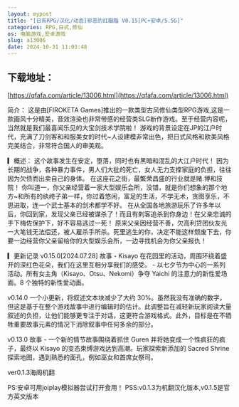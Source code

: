 ```yaml
---
layout: mypost
title: "[日系RPG/汉化/动态]邪恶的红胭脂 V0.15[PC+安卓/5.5G]"
categories: RPG,日式,修仙
os: 电脑游戏,安卓游戏
slug: a13006
date: 2024-10-31 11:03:48
---
```


## 下载地址：

[https://qfafa.com/article/13006.html](https://qfafa.com/article/13006.html)

简介：
 这是由\[FIROKETA Games\]推出的一款类型古风修仙类型RPG游戏,这是一款画风十分精美，音效渲染也非常带感的经营类SLG新作游戏。至于经营内容呢，当然就是我们最喜闻乐见的大宝剑技术学院啦！
 游戏的背景设定在JP的江户时代，充满了刀剑客和和服美女的时代~人设建模非常出色，把日式风格和欧美风格完美结合，非常符合国人的审美观。

▎概述：
 这个故事发生在安定，堕落，同时也有黑暗和混乱的大江户时代！
因为长期的战争，各种暴力事件，男人们大批的死亡，女人无力支撑家庭的负担，往往因为欠债而出卖自己的身体。
 在这座花之街，最繁荣昌盛的行业就是赌.博和技院！
 你叫道一，你父亲经营着一家大型娱乐会所，没错，就是你们想象的那个地方~和所有的纨绔子弟一样，你过着悠闲，富足的生活，不学无术，贪图享乐，不思进取，连一个武士基本的剑术都学不好。
 在从全国各地旅游玩乐了许多年以后，你回到家，发现父亲已经被谋杀了！而且有刺客追杀到你身边！在父亲忠诚的手下梅佐保护下，好不容易逃过一死！
 原来父亲因经营不善，欠高利贷团伙友光一大笔钱无法偿还，被人雇杀手所杀。死里逃生的你，决定不能这样颓废下去，你要一边经营你父亲留给你的大型娱乐会所，一边寻找机会为你父亲报仇！

▎更新记录
v0.15.0\[2024.07.28\]
故事
\- Kisayo 在花园里的活动，周围环绕着盛开的深红色花朵，我们在这里互相分享我们的感受。
\- 以七夕节为中心的一系列活动。所有女主角（Kisayo、Otsu、Nekomi）争夺 Yaichi 的注意力的新性爱场面。8 个独特的新性爱动画。

v0.14.0
一个小更新，将叙述文本块减少了大约 30%。虽然我没有准确的数字，但这是基于在整个游戏故事中进行编辑时的估计。此调整旨在减轻新玩家阅读大量叙述的负担，让他们能够更专注于对话，这更符合游戏格式。此外，目标是在不牺牲重要故事元素的情况下消除叙事中任何多余的部分。

v0.13.0
故事
\- 一个新的情节故事围绕着抓住 Guren 并将她变成一个性疯狂的疯子，最终以 Kisayo 的变态束缚游戏达到高潮。玩家探索新添加的 Sacred Shrine 探索地图，遇到熟悉的面孔，例如巫女和首席女祭司。

ver0.1.3海阁机翻

PS:安卓可用joiplay模拟器尝试打开食用！ PSS:v0.1.3为机翻汉化版本,v0.1.5是官方英文版本